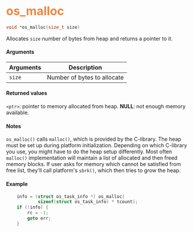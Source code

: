 ## <font color="F2853F" style="font-size:24pt"> os_malloc</font>

```c
void *os_malloc(size_t size)
```

Allocates `size` number of bytes from heap and returns a pointer to it.


#### Arguments

| Arguments | Description |
|-----------|-------------|
| `size` |  Number of bytes to allocate  |

#### Returned values

`<ptr>`: pointer to memory allocated from heap.
**NULL**: not enough memory available.

#### Notes 

`os_malloc()` calls `malloc()`, which is provided by the C-library. The heap must be set up during platform initialization.
Depending on which C-library you use, you might have to do the heap setup differently. Most often `malloc()` implementation will maintain a list of allocated and then freed memory blocks. If user asks for memory which cannot be satisfied from free list, they'll call platform's `sbrk()`, which then tries to grow the heap.

#### Example

<Add text to set up the context for the example here>

```c
    info = (struct os_task_info *) os_malloc(
            sizeof(struct os_task_info) * tcount);
    if (!info) {
        rc = -1;
        goto err;
    }
```


